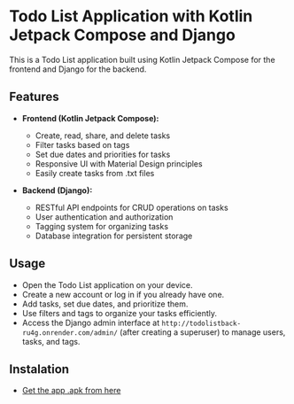 # Todo List Application with Kotlin Jetpack Compose and Django

This is a Todo List application built using Kotlin Jetpack Compose for the frontend and Django for the backend.

## Features

- **Frontend (Kotlin Jetpack Compose):**
  - Create, read, share, and delete tasks
  - Filter tasks based on tags
  - Set due dates and priorities for tasks
  - Responsive UI with Material Design principles
  - Easily create tasks from .txt files

- **Backend (Django):**
  - RESTful API endpoints for CRUD operations on tasks
  - User authentication and authorization
  - Tagging system for organizing tasks
  - Database integration for persistent storage

## Usage

- Open the Todo List application on your device.
- Create a new account or log in if you already have one.
- Add tasks, set due dates, and prioritize them.
- Use filters and tags to organize your tasks efficiently.
- Access the Django admin interface at `http://todolistback-ru4g.onrender.com/admin/` (after creating a superuser) to manage users, tasks, and tags.

## Instalation
- [Get the app .apk from here](https://github.com/Fateme-Aghababaei/ToDoListApp/raw/main/todolist.apk)

